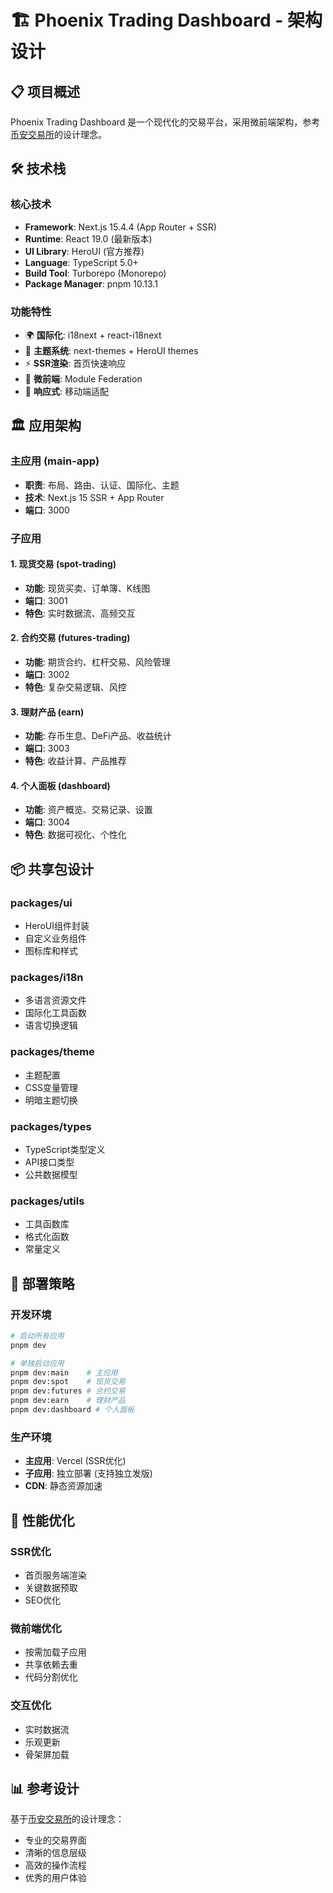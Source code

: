 # 🏗️ Phoenix Trading Dashboard - 架构设计

## 📋 项目概述

Phoenix Trading Dashboard 是一个现代化的交易平台，采用微前端架构，参考[币安交易所](https://www.binance.com/zh-CN)的设计理念。

## 🛠️ 技术栈

### 核心技术
- **Framework**: Next.js 15.4.4 (App Router + SSR)
- **Runtime**: React 19.0 (最新版本)
- **UI Library**: HeroUI (官方推荐)
- **Language**: TypeScript 5.0+
- **Build Tool**: Turborepo (Monorepo)
- **Package Manager**: pnpm 10.13.1

### 功能特性
- 🌍 **国际化**: i18next + react-i18next
- 🎨 **主题系统**: next-themes + HeroUI themes
- ⚡ **SSR渲染**: 首页快速响应
- 🔄 **微前端**: Module Federation
- 📱 **响应式**: 移动端适配

## 🏛️ 应用架构

### 主应用 (main-app)
- **职责**: 布局、路由、认证、国际化、主题
- **技术**: Next.js 15 SSR + App Router
- **端口**: 3000

### 子应用

#### 1. 现货交易 (spot-trading)
- **功能**: 现货买卖、订单簿、K线图
- **端口**: 3001
- **特色**: 实时数据流、高频交互

#### 2. 合约交易 (futures-trading)  
- **功能**: 期货合约、杠杆交易、风险管理
- **端口**: 3002
- **特色**: 复杂交易逻辑、风控

#### 3. 理财产品 (earn)
- **功能**: 存币生息、DeFi产品、收益统计
- **端口**: 3003
- **特色**: 收益计算、产品推荐

#### 4. 个人面板 (dashboard)
- **功能**: 资产概览、交易记录、设置
- **端口**: 3004  
- **特色**: 数据可视化、个性化

## 📦 共享包设计

### packages/ui
- HeroUI组件封装
- 自定义业务组件
- 图标库和样式

### packages/i18n
- 多语言资源文件
- 国际化工具函数
- 语言切换逻辑

### packages/theme
- 主题配置
- CSS变量管理
- 明暗主题切换

### packages/types
- TypeScript类型定义
- API接口类型
- 公共数据模型

### packages/utils
- 工具函数库
- 格式化函数
- 常量定义

## 🚀 部署策略

### 开发环境
```bash
# 启动所有应用
pnpm dev

# 单独启动应用
pnpm dev:main    # 主应用
pnpm dev:spot    # 现货交易
pnpm dev:futures # 合约交易
pnpm dev:earn    # 理财产品
pnpm dev:dashboard # 个人面板
```

### 生产环境
- **主应用**: Vercel (SSR优化)
- **子应用**: 独立部署 (支持独立发版)
- **CDN**: 静态资源加速

## 🎯 性能优化

### SSR优化
- 首页服务端渲染
- 关键数据预取
- SEO优化

### 微前端优化
- 按需加载子应用
- 共享依赖去重
- 代码分割优化

### 交互优化
- 实时数据流
- 乐观更新
- 骨架屏加载

## 📊 参考设计

基于[币安交易所](https://www.binance.com/zh-CN)的设计理念：
- 专业的交易界面
- 清晰的信息层级
- 高效的操作流程
- 优秀的用户体验 